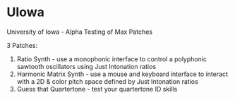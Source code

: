 # UIowa
University of Iowa - Alpha Testing of Max Patches

3 Patches:
1. Ratio Synth - use a monophonic interface to control a polyphonic sawtooth oscillators using Just Intonation ratios
2. Harmonic Matrix Synth - use a mouse and keyboard interface to interact with a 2D & color pitch space defined by Just Intonation ratios
3. Guess that Quartertone - test your quartertone ID skills
